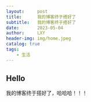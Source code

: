 ```yaml
---
layout:     post
title:      我的博客终于搭好了
subtitle:   我的博客终于搭好了
date:       2023-05-04
author:     LXY
header-img: img/home.jpeg
catalog: true
tags:
    - 生活
---
```



## Hello
我的博客终于搭好了，哈哈哈！！！

